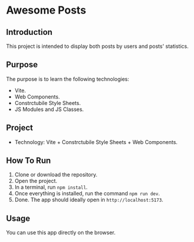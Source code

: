 # Awesome Posts
## Introduction
This project is intended to display both posts by users and posts' statistics.
## Purpose
The purpose is to learn the following technologies: 
- Vite.
- Web Components.
- Constrctubile Style Sheets. 
- JS Modules and JS Classes.
## Project
- Technology: Vite + Constrctubile Style Sheets + Web Components.
## How To Run
1. Clone or download the repository.
2. Open the project.
3. In a terminal, run `npm install`.
4. Once everything is installed, run the command `npm run dev`.
5. Done. The app should ideally open in `http://localhost:5173`.


## Usage
You can use this app directly on the browser.